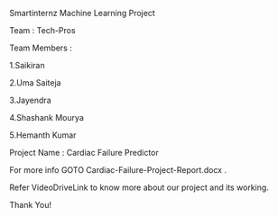 Smartinternz Machine Learning Project

Team : Tech-Pros

Team Members : 

1.Saikiran

2.Uma Saiteja

3.Jayendra

4.Shashank Mourya

5.Hemanth Kumar

Project Name : Cardiac Failure Predictor

For more info GOTO Cardiac-Failure-Project-Report.docx . 

Refer VideoDriveLink to know more about our project and its working.

Thank You!
